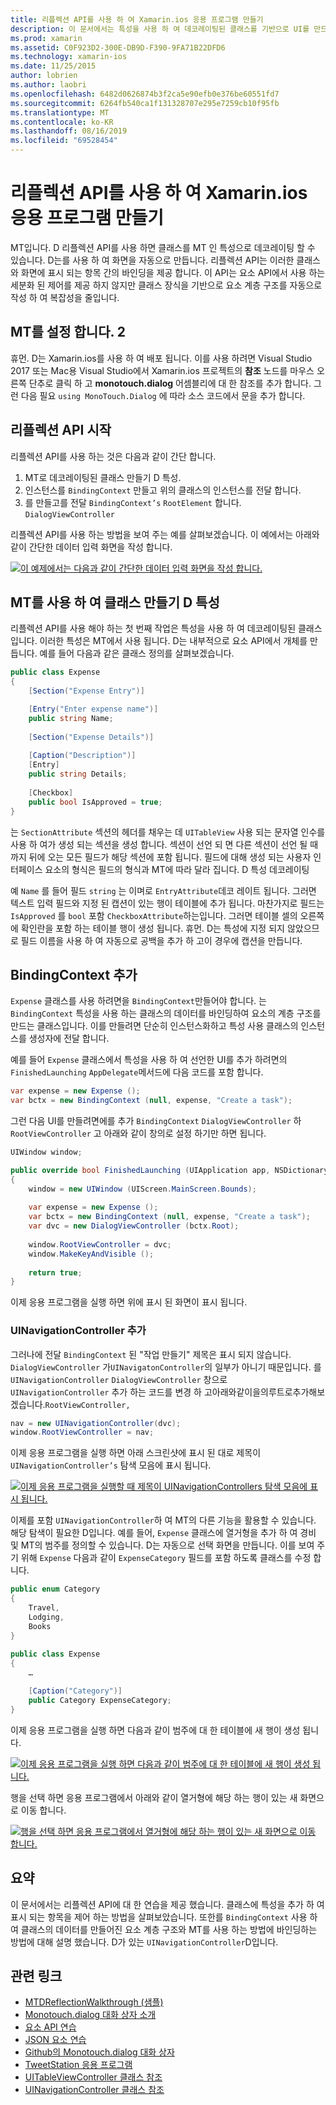 ```yaml
---
title: 리플렉션 API를 사용 하 여 Xamarin.ios 응용 프로그램 만들기
description: 이 문서에서는 특성을 사용 하 여 데코레이팅된 클래스를 기반으로 UI를 만드는 Monotouch.dialog 특성 기반 리플렉션 API에 대해 설명 합니다.
ms.prod: xamarin
ms.assetid: C0F923D2-300E-DB9D-F390-9FA71B22DFD6
ms.technology: xamarin-ios
ms.date: 11/25/2015
author: lobrien
ms.author: laobri
ms.openlocfilehash: 6482d0626874b3f2ca5e90efb0e376be60551fd7
ms.sourcegitcommit: 6264fb540ca1f131328707e295e7259cb10f95fb
ms.translationtype: MT
ms.contentlocale: ko-KR
ms.lasthandoff: 08/16/2019
ms.locfileid: "69528454"
---
```

# <a name="creating-a-xamarinios-application-using-the-reflection-api"></a>리플렉션 API를 사용 하 여 Xamarin.ios 응용 프로그램 만들기

MT입니다. D 리플렉션 API를 사용 하면 클래스를 MT 인 특성으로 데코레이팅 할 수 있습니다. D는를 사용 하 여 화면을 자동으로 만듭니다. 리플렉션 API는 이러한 클래스와 화면에 표시 되는 항목 간의 바인딩을 제공 합니다. 이 API는 요소 API에서 사용 하는 세분화 된 제어를 제공 하지 않지만 클래스 장식을 기반으로 요소 계층 구조를 자동으로 작성 하 여 복잡성을 줄입니다.

## <a name="setting-up-mtd"></a>MT를 설정 합니다. 2

휴먼. D는 Xamarin.ios를 사용 하 여 배포 됩니다. 이를 사용 하려면 Visual Studio 2017 또는 Mac용 Visual Studio에서 Xamarin.ios 프로젝트의 **참조** 노드를 마우스 오른쪽 단추로 클릭 하 고 **monotouch.dialog** 어셈블리에 대 한 참조를 추가 합니다. 그런 다음 필요 `using MonoTouch.Dialog` 에 따라 소스 코드에서 문을 추가 합니다.

## <a name="getting-started-with-the-reflection-api"></a>리플렉션 API 시작

리플렉션 API를 사용 하는 것은 다음과 같이 간단 합니다.

1. MT로 데코레이팅된 클래스 만들기 D 특성.
1. 인스턴스를 `BindingContext` 만들고 위의 클래스의 인스턴스를 전달 합니다. 
1. 를 만들고를 전달 `BindingContext’s` `RootElement` 합니다. `DialogViewController` 


리플렉션 API를 사용 하는 방법을 보여 주는 예를 살펴보겠습니다. 이 예에서는 아래와 같이 간단한 데이터 입력 화면을 작성 합니다.

 [![](reflection-api-walkthrough-images/01-expense-entry.png "이 예제에서는 다음과 같이 간단한 데이터 입력 화면을 작성 합니다.")](reflection-api-walkthrough-images/01-expense-entry.png#lightbox)

## <a name="creating-a-class-with-mtd-attributes"></a>MT를 사용 하 여 클래스 만들기 D 특성

리플렉션 API를 사용 해야 하는 첫 번째 작업은 특성을 사용 하 여 데코레이팅된 클래스입니다. 이러한 특성은 MT에서 사용 됩니다. D는 내부적으로 요소 API에서 개체를 만듭니다. 예를 들어 다음과 같은 클래스 정의를 살펴보겠습니다.

```csharp
public class Expense
{
    [Section("Expense Entry")]

    [Entry("Enter expense name")]
    public string Name;
        
    [Section("Expense Details")]
  
    [Caption("Description")]
    [Entry]
    public string Details;
        
    [Checkbox]
    public bool IsApproved = true;
}
```

는 `SectionAttribute` 섹션의 헤더를 채우는 데 `UITableView` 사용 되는 문자열 인수를 사용 하 여가 생성 되는 섹션을 생성 합니다. 섹션이 선언 되 면 다른 섹션이 선언 될 때까지 뒤에 오는 모든 필드가 해당 섹션에 포함 됩니다.
필드에 대해 생성 되는 사용자 인터페이스 요소의 형식은 필드의 형식과 MT에 따라 달라 집니다. D 특성 데코레이팅

예 `Name` 를 들어 필드 `string` 는 이며로 `EntryAttribute`데코 레이트 됩니다. 그러면 텍스트 입력 필드와 지정 된 캡션이 있는 행이 테이블에 추가 됩니다. 마찬가지로 필드는 `IsApproved` 를 `bool` 포함 `CheckboxAttribute`하는입니다. 그러면 테이블 셀의 오른쪽에 확인란을 포함 하는 테이블 행이 생성 됩니다. 휴먼. D는 특성에 지정 되지 않았으므로 필드 이름을 사용 하 여 자동으로 공백을 추가 하 고이 경우에 캡션을 만듭니다.

## <a name="adding-the-bindingcontext"></a>BindingContext 추가

`Expense` 클래스를 사용 하려면을 `BindingContext`만들어야 합니다. 는 `BindingContext` 특성을 사용 하는 클래스의 데이터를 바인딩하여 요소의 계층 구조를 만드는 클래스입니다. 이를 만들려면 단순히 인스턴스화하고 특성 사용 클래스의 인스턴스를 생성자에 전달 합니다.

예를 들어 `Expense` 클래스에서 특성을 사용 하 여 선언한 UI를 추가 하려면의 `FinishedLaunching` `AppDelegate`메서드에 다음 코드를 포함 합니다.

```csharp
var expense = new Expense ();
var bctx = new BindingContext (null, expense, "Create a task");
```

그런 다음 UI를 만들려면에를 추가 `BindingContext` `DialogViewController` 하 `RootViewController` 고 아래와 같이 창의로 설정 하기만 하면 됩니다.

```csharp
UIWindow window;

public override bool FinishedLaunching (UIApplication app, NSDictionary options)
{   
    window = new UIWindow (UIScreen.MainScreen.Bounds);
            
    var expense = new Expense ();
    var bctx = new BindingContext (null, expense, "Create a task");
    var dvc = new DialogViewController (bctx.Root);
            
    window.RootViewController = dvc;
    window.MakeKeyAndVisible ();
            
    return true;
}
```

이제 응용 프로그램을 실행 하면 위에 표시 된 화면이 표시 됩니다.

### <a name="adding-a-uinavigationcontroller"></a>UINavigationController 추가

그러나에 전달 `BindingContext` 된 "작업 만들기" 제목은 표시 되지 않습니다. `DialogViewController` 가`UINavigatonController`의 일부가 아니기 때문입니다. 를 `UINavigationController` `DialogViewController` 창으로`UINavigationController` 추가 하는 코드를 변경 하 고아래와같이을의루트로추가해보겠습니다.`RootViewController,`

```csharp
nav = new UINavigationController(dvc);
window.RootViewController = nav;
```

이제 응용 프로그램을 실행 하면 아래 스크린샷에 표시 된 대로 제목이 `UINavigationController’s` 탐색 모음에 표시 됩니다.

 [![](reflection-api-walkthrough-images/02-create-task.png "이제 응용 프로그램을 실행할 때 제목이 UINavigationControllers 탐색 모음에 표시 됩니다.")](reflection-api-walkthrough-images/02-create-task.png#lightbox)

이제를 포함 `UINavigationController`하 여 MT의 다른 기능을 활용할 수 있습니다. 해당 탐색이 필요한 D입니다. 예를 들어, `Expense` 클래스에 열거형을 추가 하 여 경비 및 MT의 범주를 정의할 수 있습니다. D는 자동으로 선택 화면을 만듭니다. 이를 보여 주기 위해 `Expense` 다음과 같이 `ExpenseCategory` 필드를 포함 하도록 클래스를 수정 합니다.

```csharp
public enum Category
{
    Travel,
    Lodging,
    Books
}
        
public class Expense
{
    …

    [Caption("Category")]
    public Category ExpenseCategory;
}
```

이제 응용 프로그램을 실행 하면 다음과 같이 범주에 대 한 테이블에 새 행이 생성 됩니다.

 [![](reflection-api-walkthrough-images/03-set-details.png "이제 응용 프로그램을 실행 하면 다음과 같이 범주에 대 한 테이블에 새 행이 생성 됩니다.")](reflection-api-walkthrough-images/03-set-details.png#lightbox)

행을 선택 하면 응용 프로그램에서 아래와 같이 열거형에 해당 하는 행이 있는 새 화면으로 이동 합니다.

 [![](reflection-api-walkthrough-images/04-set-category.png "행을 선택 하면 응용 프로그램에서 열거형에 해당 하는 행이 있는 새 화면으로 이동 합니다.")](reflection-api-walkthrough-images/04-set-category.png#lightbox)

 <a name="Summary" />


## <a name="summary"></a>요약

이 문서에서는 리플렉션 API에 대 한 연습을 제공 했습니다. 클래스에 특성을 추가 하 여 표시 되는 항목을 제어 하는 방법을 살펴보았습니다. 또한를 `BindingContext` 사용 하 여 클래스의 데이터를 만들어진 요소 계층 구조와 MT를 사용 하는 방법에 바인딩하는 방법에 대해 설명 했습니다. D가 있는 `UINavigationController`D입니다.


## <a name="related-links"></a>관련 링크

- [MTDReflectionWalkthrough (샘플)](https://docs.microsoft.com/samples/xamarin/ios-samples/mtdreflectionwalkthrough)
- [Monotouch.dialog 대화 상자 소개](~/ios/user-interface/monotouch.dialog/index.md)
- [요소 API 연습](~/ios/user-interface/monotouch.dialog/elements-api-walkthrough.md)
- [JSON 요소 연습](~/ios/user-interface/monotouch.dialog/monotouch.dialog-json-markup.md)
- [Github의 Monotouch.dialog 대화 상자](https://github.com/migueldeicaza/MonoTouch.Dialog)
- [TweetStation 응용 프로그램](https://github.com/migueldeicaza/TweetStation)
- [UITableViewController 클래스 참조](https://developer.apple.com/library/ios/#DOCUMENTATION/UIKit/Reference/UITableViewController_Class/Reference/Reference.html)
- [UINavigationController 클래스 참조](https://developer.apple.com/library/ios/#documentation/UIKit/Reference/UINavigationController_Class/Reference/Reference.html)
